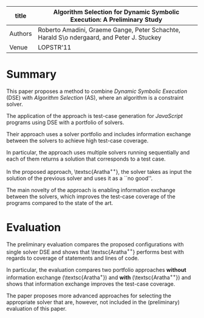 | title   | Algorithm Selection for Dynamic Symbolic Execution: A Preliminary Study                   |
|---------|-------------------------------------------------------------------------------------------| 
| Authors | Roberto Amadini, Graeme Gange, Peter Schachte, Harald S\o ndergaard, and Peter J. Stuckey |
| Venue   | LOPSTR'11                                                                                 |



# Summary
This paper proposes a method to combine *Dynamic Symbolic Execution*
(DSE) with *Algorithm Selection* (AS), where an algorithm is a
constraint solver.
<!-- % -->
The application of the approach is test-case generation for
*JavaScript* programs using DSE with a portfolio of solvers.
<!-- % -->
Their approach uses a solver portfolio and includes information
exchange between the solvers to achieve high test-case coverage.


In particular, the approach uses multiple solvers running sequentially and
each of them returns a solution that corresponds to a test case.
<!-- % -->
In the proposed approach, \textsc{Aratha$^{++}$}, the solver takes as
input the solution of the previous solver and uses it as a ``no
good''. 
<!-- % -->

The main novelty of the approach is enabling information exchange
between the solvers, which improves the test-case coverage of the
programs compared to the state of the art.



# Evaluation 
The preliminary evaluation compares the proposed configurations with
single solver DSE and shows that \textsc{Aratha$^{++}$} performs best
with regards to coverage of statements and lines of code.
<!-- % -->
In particular, the evaluation compares two portfolio approaches
**without** information exchange (\textsc{Aratha$^+$}) and **with**
(\textsc{Aratha$^{++}$}) and shows that information exchange improves
the test-case coverage.


The paper proposes more advanced approaches for selecting the
appropriate solver that are, however, not included in the
(preliminary) evaluation of this paper.

